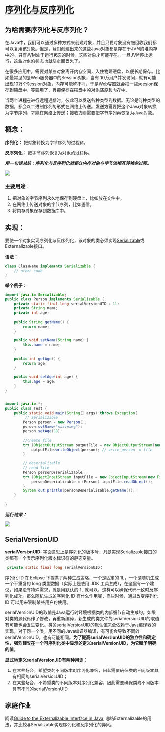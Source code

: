 # [序列化与反序列化](https://www.baeldung.com/java-serialization)



## 为啥需要序列化与反序列化？

在Java中，我们可以通过多种方式来创建对象，并且只要对象没有被回收我们都可以复用该对象。但是，我们创建出来的这些Java对象都是存在于JVM的堆内存中的。只有JVM处于运行状态的时候，这些对象才可能存在。一旦JVM停止运行，这些对象的状态也就随之而丢失了。

在很多应用中，需要对某些对象离开内存空间，入住物理硬盘，以便长期保存。比如最常见的是Web服务器中的Session对象，当有 10万用户并发访问，就有可能出现10万个Session对象，内存可能吃不消，于是Web容器就会把一些seesion保存到硬盘中，等要用了，再把保存在硬盘中的对象还原到内存中。

当两个进程在进行远程通信时，彼此可以发送各种类型的数据。无论是何种类型的数据，都会以二进制序列的形式在网络上传送。发送方需要把这个Java对象转换为字节序列，才能在网络上传送；接收方则需要把字节序列再恢复为Java对象。



## 概念：

**序列化：** 把对象转换为字节序列的过程称。

**反序列化：** 把字节序列恢复为对象的过程称。

***用一句话总结：序列化与反序列化就是让内存对象与字节流相互转换的过程。***

![](http://ww1.sinaimg.cn/large/af4e9f79ly1fylc94tlkgj20hh0blt93.jpg)

### 主要用途：

1. 把对象的字节序列永久地保存到硬盘上，比如放在文件中。
2. 在网络上传送对象的字节序列，比如通信。
3. 将内存对象保存到数据库中。



## 实现：

要使一个对象实现序列化与反序列化，该对象的类必须实现[Serializable](https://docs.oracle.com/javase/7/docs/api/java/io/Serializable.html)或Externalizable接口。

**语法：**

~~~java
class ClassName implements Serializable {
    // other code
}
~~~

**举个例子：**

~~~java
import java.io.Serializable;
public class Person implements Serializable {
    private static final long serialVersionUID = 1l;
    private String name;
    private int age;
    
    public String getName() {
        return name;
    }
    
    public void setName(String name) {
        this.name = name;
    }
    
    public int getAge() {
        return age;
    }
    
    public void setAge(int age) {
        this.age = age;
    }
}


import java.io.*;
public class Test {
    public static void main(String[] args) throws Exception{
         // Serializable
        Person person = new Person();
        person.setName("xiaoming");
        person.setAge(18);
    
        //create file
        try (ObjectOutputStream outputFile = new ObjectOutputStream(new FileOutputStream(new File("./Person.txt")))) {
            outputFile.writeObject(person); // write person to file
        }
        
        // deserializable
        // read file
        Person personDeserializable;
        try (ObjectInputStream inputFile = new ObjectInputStream(new FileInputStream(new File("./Person.txt")))) {
            personDeserializable = (Person) inputFile.readObject();
        }
        System.out.println(personDeserializable.getName());
    }
    
}
~~~

***运行结果：***

![](http://ww1.sinaimg.cn/large/af4e9f79ly1fyld3954xwj20nq0c6wgb.jpg)



## SerialVersionUID

**serialVersionUID:** 字面意思上是序列化的版本号，凡是实现Serializable接口的类都有一个表示序列化版本标识符的静态变量。

~~~java
 private static final long serialVersionUID；
~~~

序列化 ID 在 Eclipse 下提供了两种生成策略，一个是固定的 1L，一个是随机生成一个不重复的 long 类型数据（实际上是使用 JDK 工具生成），在这里有一个建议，如果没有特殊需求，就是用默认的 1L 就可以，这样可以确保代码一致时反序列化成功。那么随机生成的序列化 ID 有什么作用呢，有些时候，通过改变序列化 ID 可以用来限制某些用户的使用。

serialVersionUID的取值是Java运行时环境根据类的内部细节自动生成的。如果对类的源代码作了修改，再重新编译，新生成的类文件的serialVersionUID的取值有可能也会发生变化。类的serialVersionUID的默认值完全依赖于Java编译器的实现，对于同一个类，用不同的Java编译器编译，有可能会导致不同的 serialVersionUID，也有可能相同。**为了提高serialVersionUID的独立性和确定性，强烈建议在一个可序列化类中显示的定义serialVersionUID，为它赋予明确的值**。

**显式地定义serialVersionUID有两种用途：**

1.  在某些场合，希望类的不同版本对序列化兼容，因此需要确保类的不同版本具有相同的serialVersionUID；
2.  在某些场合，不希望类的不同版本对序列化兼容，因此需要确保类的不同版本具有不同的serialVersionUID



## 家庭作业

阅读[Guide to the Externalizable Interface in Java](https://www.baeldung.com/java-externalizable), 总结Externalizable的用法，并比较与Serializable实现序列化和反序列化的异同。